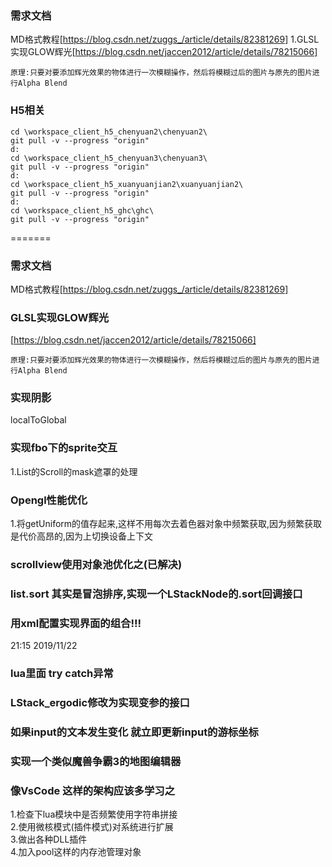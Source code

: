 ﻿### 需求文档  
MD格式教程[https://blog.csdn.net/zuggs_/article/details/82381269] 
1.GLSL实现GLOW辉光[https://blog.csdn.net/jaccen2012/article/details/78215066]  
```
原理:只要对要添加辉光效果的物体进行一次模糊操作，然后将模糊过后的图片与原先的图片进行Alpha Blend
```
### H5相关
```
cd \workspace_client_h5_chenyuan2\chenyuan2\
git pull -v --progress "origin"
d:
cd \workspace_client_h5_chenyuan3\chenyuan3\
git pull -v --progress "origin"
d:
cd \workspace_client_h5_xuanyuanjian2\xuanyuanjian2\
git pull -v --progress "origin"
d:
cd \workspace_client_h5_ghc\ghc\
git pull -v --progress "origin"
```
=======
### 需求文档  
MD格式教程[https://blog.csdn.net/zuggs_/article/details/82381269]  
### GLSL实现GLOW辉光  
[https://blog.csdn.net/jaccen2012/article/details/78215066]  
```
原理:只要对要添加辉光效果的物体进行一次模糊操作，然后将模糊过后的图片与原先的图片进行Alpha Blend
```
### 实现阴影

localToGlobal

### 实现fbo下的sprite交互
1.List的Scroll的mask遮罩的处理

### Opengl性能优化
1.将getUniform的值存起来,这样不用每次去着色器对象中频繁获取,因为频繁获取是代价高昂的,因为上切换设备上下文

### scrollview使用对象池优化之(已解决)

### list.sort 其实是冒泡排序,实现一个LStackNode的.sort回调接口

### 用xml配置实现界面的组合!!!

21:15 2019/11/22

### lua里面 try catch异常

### LStack_ergodic修改为实现变参的接口

### 如果input的文本发生变化 就立即更新input的游标坐标

### 实现一个类似魔兽争霸3的地图编辑器

### 像VsCode 这样的架构应该多学习之
1.检查下lua模块中是否频繁使用字符串拼接  
2.使用微核模式(插件模式)对系统进行扩展  
3.做出各种DLL插件  
4.加入pool这样的内存池管理对象  

